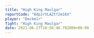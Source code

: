 ```yaml
---
title: "High King Maulgar"
reportCode: "8dpJrVLAZtf2m16X"
player: "Deckmír"
fight: "High King Maulgar"
date: 2021-06-27T18:56:46.792000+00:00
---
```

